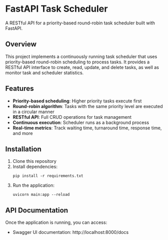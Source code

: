 # FastAPI Task Scheduler

A RESTful API for a priority-based round-robin task scheduler built with FastAPI.

## Overview

This project implements a continuously running task scheduler that uses priority-based round-robin scheduling to process tasks. It provides a RESTful API interface to create, read, update, and delete tasks, as well as monitor task and scheduler statistics.

## Features

- **Priority-based scheduling**: Higher priority tasks execute first
- **Round-robin algorithm**: Tasks with the same priority level are executed in a circular manner
- **RESTful API**: Full CRUD operations for task management
- **Continuous execution**: Scheduler runs as a background process
- **Real-time metrics**: Track waiting time, turnaround time, response time, and more

## Installation

1. Clone this repository
2. Install dependencies:
   ```
   pip install -r requirements.txt
   ```
3. Run the application:
   ```
   uvicorn main:app --reload
   ```
## API Documentation

Once the application is running, you can access:
- Swagger UI documentation: http://localhost:8000/docs
